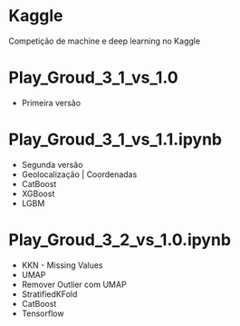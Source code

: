 # Kaggle
Competição de machine e deep learning no Kaggle 


# Play_Groud_3_1_vs_1.0
 - Primeira versão

# Play_Groud_3_1_vs_1.1.ipynb
- Segunda versão
- Geolocalização | Coordenadas
- CatBoost
- XGBoost
- LGBM

# Play_Groud_3_2_vs_1.0.ipynb
- KKN - Missing Values
- UMAP
- Remover Outlier com UMAP
- StratifiedKFold
- CatBoost
- Tensorflow